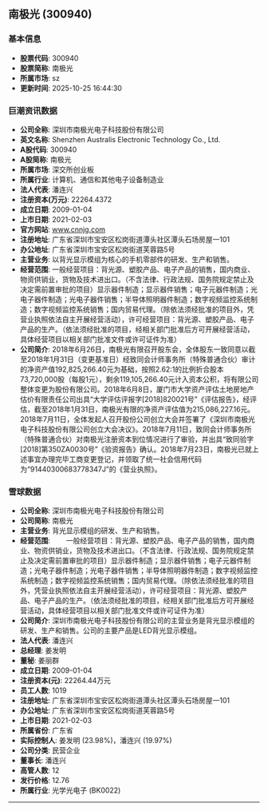 ## 南极光 (300940)

### 基本信息

- **股票代码**: 300940
- **股票简称**: 南极光
- **所属市场**: sz
- **更新时间**: 2025-10-25 16:44:30

### 巨潮资讯数据

- **公司全称**: 深圳市南极光电子科技股份有限公司
- **英文名称**: Shenzhen Australis Electronic Technology Co., Ltd.
- **A股代码**: 300940
- **A股简称**: 南极光
- **所属市场**: 深交所创业板
- **所属行业**: 计算机、通信和其他电子设备制造业
- **法人代表**: 潘连兴
- **注册资本(万元)**: 22264.4372
- **成立日期**: 2009-01-04
- **上市日期**: 2021-02-03
- **官方网站**: www.cnnjg.com
- **注册地址**: 广东省深圳市宝安区松岗街道潭头社区潭头石场房屋一101
- **办公地址**: 广东省深圳市宝安区松岗街道芙蓉路5号
- **主营业务**: 以背光显示模组为核心的手机零部件的研发、生产和销售。
- **经营范围**: 一般经营项目：背光源、塑胶产品、电子产品的销售，国内商业、物资供销业，货物及技术进出口。（不含法律、行政法规、国务院规定禁止及决定需前置审批的项目）显示器件制造；显示器件销售；电子元器件制造；光电子器件制造；光电子器件销售；半导体照明器件制造；数字视频监控系统制造；数字视频监控系统销售；国内贸易代理。（除依法须经批准的项目外，凭营业执照依法自主开展经营活动），许可经营项目：背光源、塑胶产品、电子产品的生产。（依法须经批准的项目，经相关部门批准后方可开展经营活动，具体经营项目以相关部门批准文件或许可证件为准）
- **公司简介**: 2018年6月26日，南极光有限召开股东会，全体股东一致同意以截至2018年1月31日（变更基准日）经致同会计师事务所（特殊普通合伙）审计的净资产值192,825,266.40元为基础，按照2.62:1的比例折合股本73,720,000股（每股1元），剩余119,105,266.40元计入资本公积，将有限公司整体变更为股份有限公司。2018年6月8日，厦门市大学资产评估土地房地产估价有限责任公司出具“大学评估评报字[2018]820021号”《评估报告》，经评估，截至2018年1月31日，南极光有限的净资产评估值为215,086,227.16元。2018年7月11日，全体发起人召开股份公司创立大会并签署了《深圳市南极光电子科技股份有限公司创立大会决议》。2018年7月11日，致同会计师事务所（特殊普通合伙）对南极光注册资本到位情况进行了审验，并出具“致同验字[2018]第350ZA0030号”《验资报告》确认。2018年7月23日，南极光已就上述事宜办理完毕工商变更登记，并领取了统一社会信用代码为“91440300683778347J”的《营业执照》。

### 雪球数据

- **公司全称**: 深圳市南极光电子科技股份有限公司
- **公司简称**: 南极光
- **主营业务**: 背光显示模组的研发、生产和销售。
- **经营范围**: 　　一般经营项目：背光源、塑胶产品、电子产品的销售，国内商业、物资供销业，货物及技术进出口。（不含法律、行政法规、国务院规定禁止及决定需前置审批的项目）显示器件制造；显示器件销售；电子元器件制造；光电子器件制造；光电子器件销售；半导体照明器件制造；数字视频监控系统制造；数字视频监控系统销售；国内贸易代理。（除依法须经批准的项目外，凭营业执照依法自主开展经营活动），许可经营项目：背光源、塑胶产品、电子产品的生产。（依法须经批准的项目，经相关部门批准后方可开展经营活动，具体经营项目以相关部门批准文件或许可证件为准）
- **公司简介**: 深圳市南极光电子科技股份有限公司的主营业务是背光显示模组的研发、生产和销售。公司的主要产品是LED背光显示模组。
- **法人代表**: 潘连兴
- **总经理**: 姜发明
- **董秘**: 姜丽群
- **成立日期**: 2009-01-04
- **注册资本(元)**: 22264.44万元
- **员工人数**: 1019
- **注册地址**: 广东省深圳市宝安区松岗街道潭头社区潭头石场房屋一101
- **办公地址**: 广东省深圳市宝安区松岗街道芙蓉路5号
- **上市日期**: 2021-02-03
- **所属省份**: 广东省
- **实际控制人**: 姜发明 (23.98%)，潘连兴 (19.97%)
- **公司分类**: 民营企业
- **董事长**: 潘连兴
- **高管人数**: 12
- **发行价格**: 12.76
- **所属行业**: 光学光电子 (BK0022)

---